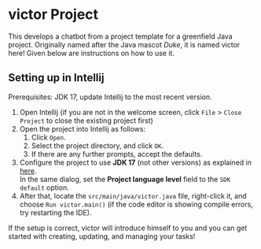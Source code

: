 # victor Project

This develops a chatbot from a project template for a greenfield Java project. Originally named after the Java mascot _Duke_, it is named victor here! Given below are instructions on how to use it.

## Setting up in Intellij

Prerequisites: JDK 17, update Intellij to the most recent version.

1. Open Intellij (if you are not in the welcome screen, click `File` > `Close Project` to close the existing project first)
1. Open the project into Intellij as follows:
   1. Click `Open`.
   1. Select the project directory, and click `OK`.
   1. If there are any further prompts, accept the defaults.
1. Configure the project to use **JDK 17** (not other versions) as explained in [here](https://www.jetbrains.com/help/idea/sdk.html#set-up-jdk).<br>
   In the same dialog, set the **Project language level** field to the `SDK default` option.
3. After that, locate the `src/main/java/victor.java` file, right-click it, and choose `Run victor.main()` (if the code editor is showing compile errors, try restarting the IDE).

If the setup is correct, victor will introduce himself to you and you can get started with creating, updating, and managing your tasks!

